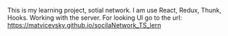 This is my learning project, sotial network. I am use React, Redux, Thunk, Hooks. Working with the server. For looking UI go to the url: https://matvicevsky.github.io/socilaNetwork_TS_lern
